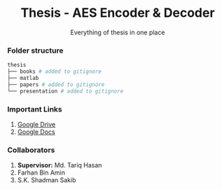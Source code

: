 <div align="center">
    <h1>Thesis - AES Encoder & Decoder</h1>
    <p>Everything of thesis in one place</p>
</div>

### Folder structure

```sh
thesis
├── books # added to gitignore
├── matlab
├── papers # added to gitignore
└── presentation # added to gitignore
```

### Important Links

1. [Google Drive](https://drive.google.com/drive/folders/1dRsak-kmcnoMegEmPiCQnwnJrcU9DTy8?usp=sharing)
2. [Google Docs](https://docs.google.com/document/d/1znsHhR5HQr-FWDOx_CCvqDU8MGmBCGofvk-yMta4u_M/edit?usp=sharing)

### Collaborators

1. **Supervisor:** Md. Tariq Hasan
2. Farhan Bin Amin
3. S.K. Shadman Sakib
